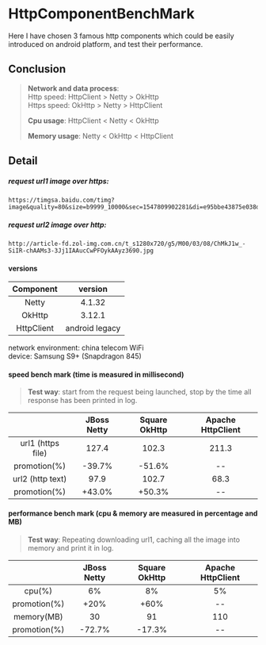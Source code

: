 # HttpComponentBenchMark
Here I have chosen 3 famous http components which could be easily introduced on android platform, and test their performance.

## Conclusion

> **Network and data process**:<br>
> Http speed: HttpClient > Netty > OkHttp<br>
> Https speed: OkHttp > Netty > HttpClient
>
> **Cpu usage**: HttpClient < Netty < OkHttp
>
> **Memory usage**: Netty < OkHttp < HttpClient

## Detail

##### request url1 image over https:
```
https://timgsa.baidu.com/timg?image&quality=80&size=b9999_10000&sec=1547809902281&di=e95bbe43875e038df0176f992ccd3e25&imgtype=0&src=http%3A%2F%2Fvpic.video.qq.com%2F39649808%2Fk0165g5o94a_ori_3.jpg
```

##### request url2 image over http:
```
http://article-fd.zol-img.com.cn/t_s1280x720/g5/M00/03/08/ChMkJ1w_-SiIR-chAAMs3-3Jj1IAAucCwPFOykAAyz3690.jpg
```

#### versions

|Component|version|
|:-:|:-:|
|Netty|4.1.32|
|OkHttp|3.12.1|
|HttpClient|android legacy|

network environment: china telecom WiFi
<br>device: Samsung S9+ (Snapdragon 845)

#### speed bench mark (time is measured in millisecond)

> **Test way**: start from the request being launched, stop by the time all response has been printed in log.

||JBoss Netty|Square OkHttp|Apache HttpClient|
|:--:|:--:|:--:|:--:|
|url1 (https file)|127.4|102.3|211.3|
|promotion(%)|-39.7%|-51.6%|--|
|url2 (http text)|97.9|102.7|68.3|
|promotion(%)|+43.0%|+50.3%|--|

#### performance bench mark (cpu & memory are measured in percentage and MB)

> **Test way**: Repeating downloading url1, caching all the image into memory and print it in log.
>
||JBoss Netty|Square OkHttp|Apache HttpClient|
|:--:|:--:|:--:|:--:|
|cpu(%)|6%|8%|5%|
|promotion(%)|+20%|+60%|--|
|memory(MB)|30|91|110|
|promotion(%)|-72.7%|-17.3%|--|

